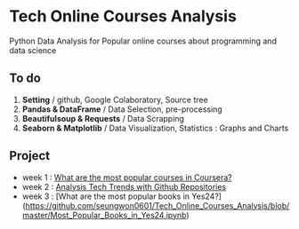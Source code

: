 # Tech Online Courses Analysis
Python Data Analysis for Popular online courses about programming and data science

## To do
1. **Setting** / github, Google Colaboratory, Source tree
2. **Pandas & DataFrame** / Data Selection, pre-processing
3. **Beautifulsoup & Requests** / Data Scrapping
4. **Seaborn & Matplotlib** / Data Visualization, Statistics : Graphs and Charts


## Project
- week 1 : [What are the most popular courses in Coursera?](https://github.com/seungwon0601/Tech_Online_Courses_Analysis/blob/master/Most_Popular_Couses_in_coursera.ipynb)
- week 2 : [Analysis Tech Trends with Github Repositories](https://github.com/seungwon0601/Tech_Online_Courses_Analysis/blob/master/Analysis_Tech_Trends_with_Github.ipynb)
- week 3 : [What are the most popular books in Yes24?]
(https://github.com/seungwon0601/Tech_Online_Courses_Analysis/blob/master/Most_Popular_Books_in_Yes24.ipynb)
